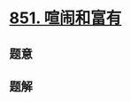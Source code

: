 #  [851. 喧闹和富有](https://leetcode.cn/problems/loud-and-rich/)

## 题意



## 题解



```c++

```



```python3

```

